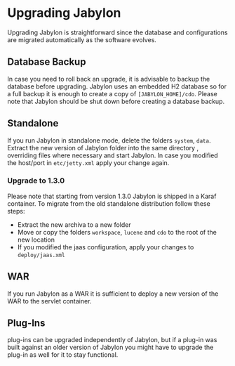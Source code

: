 
# Upgrading Jabylon

Upgrading Jabylon is straightforward since the database and configurations are migrated automatically as the software evolves.


## Database Backup

In case you need to roll back an upgrade, it is advisable to backup the database before upgrading. Jabylon uses an embedded H2 database so for a full backup it is enough to create a copy of `[JABYLON_HOME]/cdo`. Please note that Jabylon should be shut down before creating a database backup.

## Standalone

If you run Jabylon in standalone mode, delete the folders `system`, `data`. Extract the new version of Jabylon folder into the same directory , overriding files where necessary and start Jabylon.
In case you modified the host/port in `etc/jetty.xml` apply your change again.

### Upgrade to 1.3.0

Please note that starting from version 1.3.0 Jabylon is shipped in a Karaf container. To migrate from the old standalone distribution follow these steps:

 * Extract the new archiva to a new folder
 * Move or copy the folders `workspace`, `lucene` and `cdo` to the root of the new location
 * If you modified the jaas configuration, apply your changes to `deploy/jaas.xml`

## WAR

If you run Jabylon as a WAR it is sufficient to deploy a new version of the WAR to the servlet container.

## Plug-Ins

plug-ins can be upgraded independently of Jabylon, but if a plug-in was built against an older version of Jabylon you might have to upgrade the plug-in as well for it to stay functional.